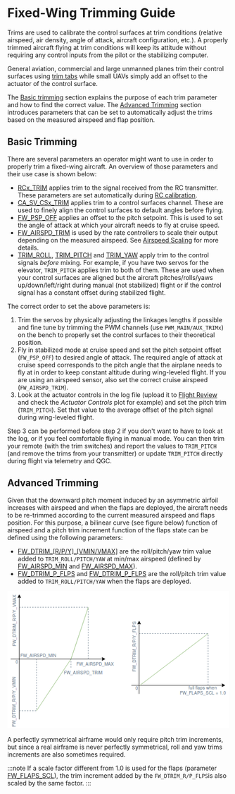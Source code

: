 # Fixed-Wing Trimming Guide

Trims are used to calibrate the control surfaces at trim conditions (relative airspeed, air density, angle of attack, aircraft configuration, etc.). 
A properly trimmed aircraft flying at trim conditions will keep its attitude without requiring any control inputs from the pilot or the stabilizing computer.

General aviation, commercial and large unmanned planes trim their control surfaces using [trim tabs](https://en.wikipedia.org/wiki/Trim_tab) while small UAVs simply add an offset to the actuator of the control surface.

The [Basic trimming](#basic-trimming) section explains the purpose of each trim parameter and how to find the correct value. 
The [Advanced Trimming](#advanced-trimming) section introduces parameters that can be set to automatically adjust the trims based on the measured airspeed and flap position.

## Basic Trimming

There are several parameters an operator might want to use in order to properly trim a fixed-wing aircraft. 
An overview of those parameters and their use case is shown below:

- [RCx_TRIM](../advanced_config/parameter_reference.md#RC1_TRIM) applies trim to the signal received from the RC transmitter. 
  These parameters are set automatically during [RC calibration](../config/radio.md).
- [CA_SV_CSx_TRIM](../advanced_config/parameter_reference.md#CA_SV_CS0_TRIM) applies trim to a control surfaces channel. 
  These are used to finely align the control surfaces to default angles before flying.
- [FW_PSP_OFF](../advanced_config/parameter_reference.md#FW_PSP_OFF) applies an offset to the pitch setpoint. 
  This is used to set the angle of attack at which your aircraft needs to fly at cruise speed.
- [FW_AIRSPD_TRIM](../advanced_config/parameter_reference.md#FW_AIRSPD_TRIM) is used by the rate controllers to scale their output depending on the measured airspeed. 
  See [Airspeed Scaling](../flight_stack/controller_diagrams.md#airspeed-scaling) for more details.
- [TRIM_ROLL](../advanced_config/parameter_reference.md#TRIM_ROLL), [TRIM_PITCH](../advanced_config/parameter_reference.md#TRIM_PITCH) and [TRIM_YAW](../advanced_config/parameter_reference.md#TRIM_YAW) apply trim to the control signals *before* mixing. 
  For example, if you have two servos for the elevator, `TRIM_PITCH` applies trim to both of them. 
  These are used when your control surfaces are aligned but the aircraft pitches/rolls/yaws up/down/left/right during manual (not stabilized) flight or if the control signal has a constant offset during stabilized flight.

The correct order to set the above parameters is:

1. Trim the servos by physically adjusting the linkages lengths if possible and fine tune by trimming the PWM channels (use `PWM_MAIN/AUX_TRIMx`) on the bench to properly set the control surfaces to their theoretical position.
1. Fly in stabilized mode at cruise speed and set the pitch setpoint offset (`FW_PSP_OFF`) to desired angle of attack. 
   The required angle of attack at cruise speed corresponds to the pitch angle that the airplane needs to fly at in order to keep constant altitude during wing-leveled flight. 
   If you are using an airspeed sensor, also set the correct cruise airspeed (`FW_AIRSPD_TRIM`).
1. Look at the actuator controls in the log file (upload it to [Flight Review](https://logs.px4.io) and check the *Actuator Controls* plot for example) and set the pitch trim (`TRIM_PITCH`). 
   Set that value to the average offset of the pitch signal during wing-leveled flight.

Step 3 can be performed before step 2 if you don't want to have to look at the log, or if you feel comfortable flying in manual mode. 
You can then trim your remote (with the trim switches) and report the values to `TRIM_PITCH` (and remove the trims from your transmitter) or update `TRIM_PITCH` directly during flight via telemetry and QGC.

## Advanced Trimming

Given that the downward pitch moment induced by an asymmetric airfoil increases with airspeed and when the flaps are deployed, the aircraft needs to be re-trimmed according to the current measured airspeed and flaps position.
For this purpose, a bilinear curve (see figure below) function of airspeed and a pitch trim increment function of the flaps state can be defined using the following parameters:

- [FW\_DTRIM\_\[R/P/Y\]_\[VMIN/VMAX\]](../advanced_config/parameter_reference.md#FW_DTRIM_R_VMIN) are the roll/pitch/yaw trim value added to `TRIM_ROLL/PITCH/YAW` at min/max airspeed (defined by [FW_AIRSPD_MIN](../advanced_config/parameter_reference.md#FW_AIRSPD_MIN) and [FW_AIRSPD_MAX](../advanced_config/parameter_reference.md#FW_AIRSPD_MAX)).
- [FW_DTRIM_P_FLPS](../advanced_config/parameter_reference.md#FW_DTRIM_R_FLPS) and [FW_DTRIM_P_FLPS](../advanced_config/parameter_reference.md#FW_DTRIM_P_FLPS) are the roll/pitch trim value added to `TRIM_ROLL/PITCH/YAW` when the flaps are deployed.

![Dtrim Curve](../../assets/config/fw/fixedwing_dtrim.png)
<!-- The drawing is on draw.io: https://drive.google.com/file/d/15AbscUF1kRdWMh8ONcCRu6QBwGbqVGfl/view?usp=sharing
Request access from dev team. -->

A perfectly symmetrical airframe would only require pitch trim increments, but since a real airframe is never perfectly symmetrical, roll and yaw trims increments are also sometimes required. 

:::note
If a scale factor different from 1.0 is used for the flaps (parameter [FW_FLAPS_SCL](../advanced_config/parameter_reference.md#FW_FLAPS_SCL)), the trim increment added by the `FW_DTRIM_R/P_FLPS`is also scaled by the same factor.
:::
